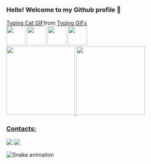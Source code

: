 ### Hello! Welcome to my Github profile 👋

<div class="tenor-gif-embed" data-postid="13203096" data-share-method="host" data-aspect-ratio="1.40351" data-width="100%"><a href="https://tenor.com/view/typing-cat-neko-lolyinthesky-gif-13203096">Typing Cat GIF</a>from <a href="https://tenor.com/search/typing-gifs">Typing GIFs</a></div><script type="text/javascript" async src="https://tenor.com/embed.js"></script>

<div>
<img style="height: 50px" src="https://cdn.jsdelivr.net/gh/devicons/devicon/icons/angularjs/angularjs-original.svg"/>
<img style="height: 50px" src="https://cdn.jsdelivr.net/gh/devicons/devicon/icons/css3/css3-original.svg"/>
<img style="height: 50px" src="https://cdn.jsdelivr.net/gh/devicons/devicon/icons/html5/html5-original.svg"/>
<img style="height: 50px" src="https://cdn.jsdelivr.net/gh/devicons/devicon/icons/javascript/javascript-original.svg"/>
</div>    



<div>
<a href="https://github.com/priscillasrg">
<img height="180em" src="https://github-readme-stats.vercel.app/api/top-langs/?username=priscillasrg&layout=compact&langs_count=7&theme=dracula"/>
<img height="180em" src="https://github-readme-stats.vercel.app/api?username=priscillasrg&show_icons=true&theme=dracula&include_all_commits=true&count_private=true"/>
</div>

          
          
### Contacts:

<div>
<a href = "mailto:priscilla.srg@gmail.com"><img src="https://img.shields.io/badge/Gmail-D14836?style=for-the-badge&logo=gmail&logoColor=white" target="_blank"></a>
<a href="https://www.linkedin.com/in/priscillasrg" target="_blank"><img src="https://img.shields.io/badge/-LinkedIn-%230077B5?style=for-the-badge&logo=linkedin&logoColor=white" target="_blank"></a>   
</div>
          
          
![Snake animation](https://github.com/priscillasrg/priscillasrg/blob/output/github-contribution-grid-snake.svg)
  
  
<!--
**priscillasrg/priscillasrg** is a ✨ _special_ ✨ repository because its `README.md` (this file) appears on your GitHub profile.

Here are some ideas to get you started:

- 🔭 I’m currently working on ...
- 🌱 I’m currently learning ...
- 👯 I’m looking to collaborate on ...
- 🤔 I’m looking for help with ...
- 💬 Ask me about ...
- 📫 How to reach me: ...
- 😄 Pronouns: ...
- ⚡ Fun fact: ...
-->
